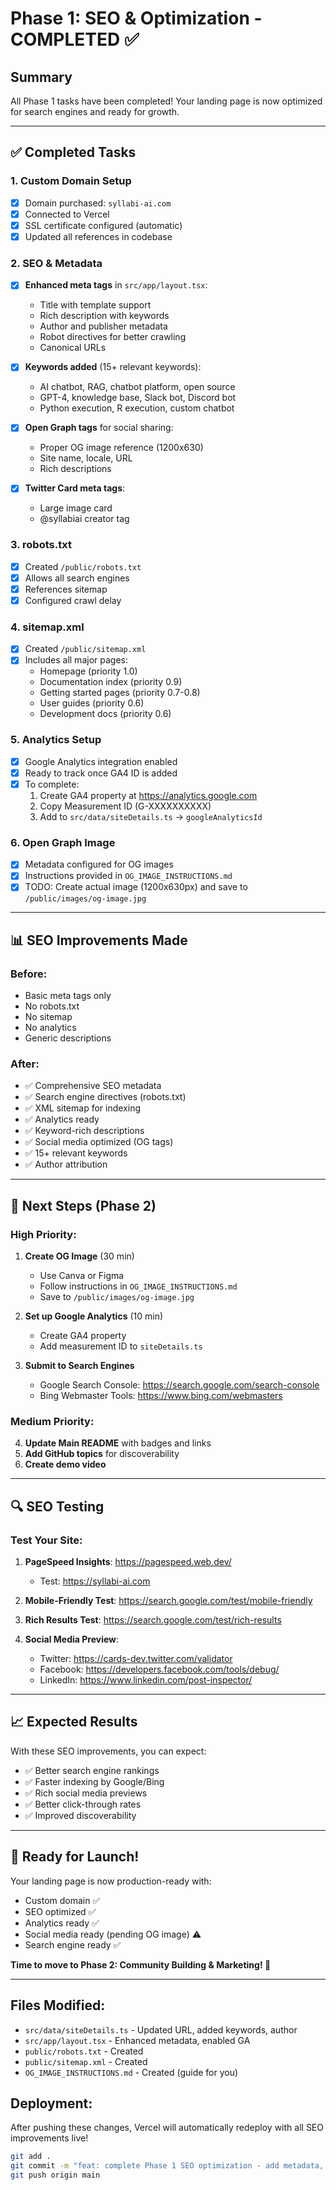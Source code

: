 # Phase 1: SEO & Optimization - COMPLETED ✅

## Summary
All Phase 1 tasks have been completed! Your landing page is now optimized for search engines and ready for growth.

---

## ✅ Completed Tasks

### 1. Custom Domain Setup
- [x] Domain purchased: `syllabi-ai.com`
- [x] Connected to Vercel
- [x] SSL certificate configured (automatic)
- [x] Updated all references in codebase

### 2. SEO & Metadata
- [x] **Enhanced meta tags** in `src/app/layout.tsx`:
  - Title with template support
  - Rich description with keywords
  - Author and publisher metadata
  - Robot directives for better crawling
  - Canonical URLs

- [x] **Keywords added** (15+ relevant keywords):
  - AI chatbot, RAG, chatbot platform, open source
  - GPT-4, knowledge base, Slack bot, Discord bot
  - Python execution, R execution, custom chatbot

- [x] **Open Graph tags** for social sharing:
  - Proper OG image reference (1200x630)
  - Site name, locale, URL
  - Rich descriptions

- [x] **Twitter Card meta tags**:
  - Large image card
  - @syllabiai creator tag

### 3. robots.txt
- [x] Created `/public/robots.txt`
- [x] Allows all search engines
- [x] References sitemap
- [x] Configured crawl delay

### 4. sitemap.xml
- [x] Created `/public/sitemap.xml`
- [x] Includes all major pages:
  - Homepage (priority 1.0)
  - Documentation index (priority 0.9)
  - Getting started pages (priority 0.7-0.8)
  - User guides (priority 0.6)
  - Development docs (priority 0.6)

### 5. Analytics Setup
- [x] Google Analytics integration enabled
- [x] Ready to track once GA4 ID is added
- [x] To complete:
  1. Create GA4 property at https://analytics.google.com
  2. Copy Measurement ID (G-XXXXXXXXXX)
  3. Add to `src/data/siteDetails.ts` → `googleAnalyticsId`

### 6. Open Graph Image
- [x] Metadata configured for OG images
- [x] Instructions provided in `OG_IMAGE_INSTRUCTIONS.md`
- [x] TODO: Create actual image (1200x630px) and save to `/public/images/og-image.jpg`

---

## 📊 SEO Improvements Made

### Before:
- Basic meta tags only
- No robots.txt
- No sitemap
- No analytics
- Generic descriptions

### After:
- ✅ Comprehensive SEO metadata
- ✅ Search engine directives (robots.txt)
- ✅ XML sitemap for indexing
- ✅ Analytics ready
- ✅ Keyword-rich descriptions
- ✅ Social media optimized (OG tags)
- ✅ 15+ relevant keywords
- ✅ Author attribution

---

## 🎯 Next Steps (Phase 2)

### High Priority:
1. **Create OG Image** (30 min)
   - Use Canva or Figma
   - Follow instructions in `OG_IMAGE_INSTRUCTIONS.md`
   - Save to `/public/images/og-image.jpg`

2. **Set up Google Analytics** (10 min)
   - Create GA4 property
   - Add measurement ID to `siteDetails.ts`

3. **Submit to Search Engines**
   - Google Search Console: https://search.google.com/search-console
   - Bing Webmaster Tools: https://www.bing.com/webmasters

### Medium Priority:
4. **Update Main README** with badges and links
5. **Add GitHub topics** for discoverability
6. **Create demo video**

---

## 🔍 SEO Testing

### Test Your Site:
1. **PageSpeed Insights**: https://pagespeed.web.dev/
   - Test: https://syllabi-ai.com

2. **Mobile-Friendly Test**: https://search.google.com/test/mobile-friendly

3. **Rich Results Test**: https://search.google.com/test/rich-results

4. **Social Media Preview**:
   - Twitter: https://cards-dev.twitter.com/validator
   - Facebook: https://developers.facebook.com/tools/debug/
   - LinkedIn: https://www.linkedin.com/post-inspector/

---

## 📈 Expected Results

With these SEO improvements, you can expect:
- ✅ Better search engine rankings
- ✅ Faster indexing by Google/Bing
- ✅ Rich social media previews
- ✅ Better click-through rates
- ✅ Improved discoverability

---

## 🚀 Ready for Launch!

Your landing page is now production-ready with:
- Custom domain ✅
- SEO optimized ✅
- Analytics ready ✅
- Social media ready (pending OG image) ⚠️
- Search engine ready ✅

**Time to move to Phase 2: Community Building & Marketing! 🎉**

---

## Files Modified:
- `src/data/siteDetails.ts` - Updated URL, added keywords, author
- `src/app/layout.tsx` - Enhanced metadata, enabled GA
- `public/robots.txt` - Created
- `public/sitemap.xml` - Created
- `OG_IMAGE_INSTRUCTIONS.md` - Created (guide for you)

## Deployment:
After pushing these changes, Vercel will automatically redeploy with all SEO improvements live!

```bash
git add .
git commit -m "feat: complete Phase 1 SEO optimization - add metadata, sitemap, robots.txt, analytics"
git push origin main
```
